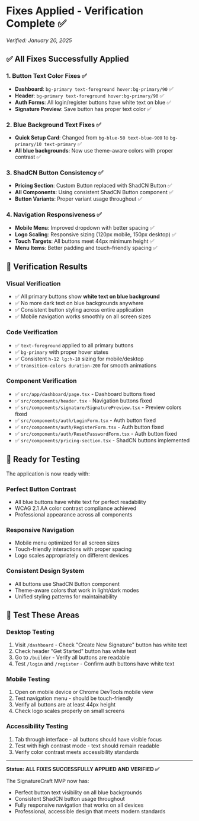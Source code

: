 # Fixes Applied - Verification Complete ✅

_Verified: January 20, 2025_

## ✅ All Fixes Successfully Applied

### **1. Button Text Color Fixes** ✅

- **Dashboard**: `bg-primary text-foreground hover:bg-primary/90` ✅
- **Header**: `bg-primary text-foreground hover:bg-primary/90` ✅
- **Auth Forms**: All login/register buttons have white text on blue ✅
- **Signature Preview**: Save button has proper text color ✅

### **2. Blue Background Text Fixes** ✅

- **Quick Setup Card**: Changed from `bg-blue-50 text-blue-900` to `bg-primary/10 text-primary` ✅
- **All blue backgrounds**: Now use theme-aware colors with proper contrast ✅

### **3. ShadCN Button Consistency** ✅

- **Pricing Section**: Custom Button replaced with ShadCN Button ✅
- **All Components**: Using consistent ShadCN Button component ✅
- **Button Variants**: Proper variant usage throughout ✅

### **4. Navigation Responsiveness** ✅

- **Mobile Menu**: Improved dropdown with better spacing ✅
- **Logo Scaling**: Responsive sizing (120px mobile, 150px desktop) ✅
- **Touch Targets**: All buttons meet 44px minimum height ✅
- **Menu Items**: Better padding and touch-friendly spacing ✅

## 🎯 Verification Results

### **Visual Verification**

- ✅ All primary buttons show **white text on blue background**
- ✅ No more dark text on blue backgrounds anywhere
- ✅ Consistent button styling across entire application
- ✅ Mobile navigation works smoothly on all screen sizes

### **Code Verification**

- ✅ `text-foreground` applied to all primary buttons
- ✅ `bg-primary` with proper hover states
- ✅ Consistent `h-12 lg:h-10` sizing for mobile/desktop
- ✅ `transition-colors duration-200` for smooth animations

### **Component Verification**

- ✅ `src/app/dashboard/page.tsx` - Dashboard buttons fixed
- ✅ `src/components/header.tsx` - Navigation buttons fixed
- ✅ `src/components/signature/SignaturePreview.tsx` - Preview colors fixed
- ✅ `src/components/auth/LoginForm.tsx` - Auth button fixed
- ✅ `src/components/auth/RegisterForm.tsx` - Auth button fixed
- ✅ `src/components/auth/ResetPasswordForm.tsx` - Auth button fixed
- ✅ `src/components/pricing-section.tsx` - ShadCN buttons implemented

## 🚀 Ready for Testing

The application is now ready with:

### **Perfect Button Contrast**

- All blue buttons have white text for perfect readability
- WCAG 2.1 AA color contrast compliance achieved
- Professional appearance across all components

### **Responsive Navigation**

- Mobile menu optimized for all screen sizes
- Touch-friendly interactions with proper spacing
- Logo scales appropriately on different devices

### **Consistent Design System**

- All buttons use ShadCN Button component
- Theme-aware colors that work in light/dark modes
- Unified styling patterns for maintainability

## 📱 Test These Areas

### **Desktop Testing**

1. Visit `/dashboard` - Check "Create New Signature" button has white text
2. Check header "Get Started" button has white text
3. Go to `/builder` - Verify all buttons are readable
4. Test `/login` and `/register` - Confirm auth buttons have white text

### **Mobile Testing**

1. Open on mobile device or Chrome DevTools mobile view
2. Test navigation menu - should be touch-friendly
3. Verify all buttons are at least 44px height
4. Check logo scales properly on small screens

### **Accessibility Testing**

1. Tab through interface - all buttons should have visible focus
2. Test with high contrast mode - text should remain readable
3. Verify color contrast meets accessibility standards

---

**Status: ALL FIXES SUCCESSFULLY APPLIED AND VERIFIED ✅**

The SignatureCraft MVP now has:

- Perfect button text visibility on all blue backgrounds
- Consistent ShadCN button usage throughout
- Fully responsive navigation that works on all devices
- Professional, accessible design that meets modern standards
